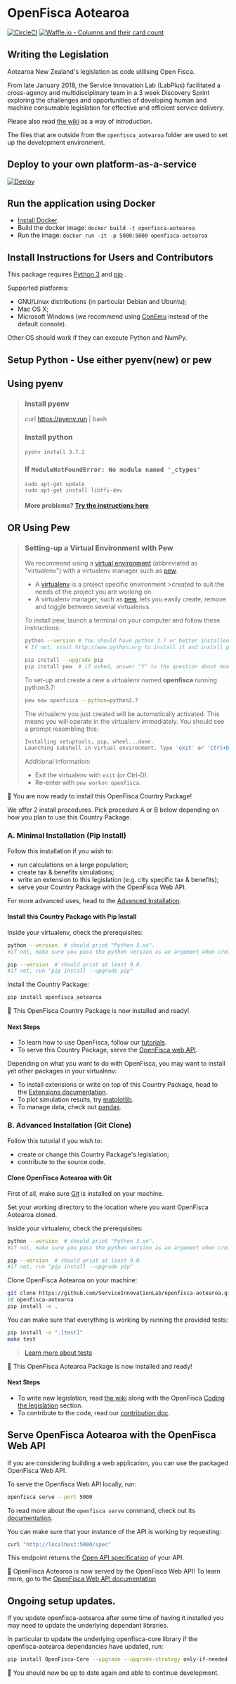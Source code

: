 # OpenFisca Aotearoa

[![CircleCI](https://circleci.com/gh/ServiceInnovationLab/openfisca-aotearoa/tree/master.svg?style=svg)](https://circleci.com/gh/ServiceInnovationLab/openfisca-aotearoa/tree/master)
[![Waffle.io - Columns and their card count](https://badge.waffle.io/ServiceInnovationLab/openfisca-aotearoa.svg?columns=all)](https://waffle.io/ServiceInnovationLab/openfisca-aotearoa)


## Writing the Legislation

Aotearoa New Zealand's legislation as code utilising Open Fisca.

From late January 2018, the Service Innovation Lab (LabPlus) facilitated a cross-agency and multidisciplinary team in a 3 week Discovery Sprint exploring the challenges and opportunities of developing human and machine consumable legislation for effective and efficient service delivery.


Please also read [the wiki](https://github.com/ServiceInnovationLab/openfisca-aotearoa/wiki) as a way of introduction.

The files that are outside from the `openfisca_aotearoa` folder are used to set up the development environment.

## Deploy to your own platform-as-a-service

[![Deploy](https://www.herokucdn.com/deploy/button.svg)](https://heroku.com/deploy)

## Run the application using Docker

- [Install Docker](https://www.docker.com/get-started).
- Build the docker image: `docker build -t openfisca-aotearoa`
- Run the image: `docker run -it -p 5000:5000 openfisca-aotearoa`

## Install Instructions for Users and Contributors

This package requires [Python 3](https://www.python.org/downloads/) and [pip](https://pip.pypa.io/en/stable/installing/) .

Supported platforms:
- GNU/Linux distributions (in particular Debian and Ubuntu);
- Mac OS X;
- Microsoft Windows (we recommend using [ConEmu](https://conemu.github.io/) instead of the default console).

Other OS should work if they can execute Python and NumPy.

## Setup Python - Use either pyenv(new) or pew
## Using pyenv
> ### Install pyenv
>
>    curl https://pyenv.run | bash
>
> ### Install python
>
>     pyenv install 3.7.2
>
> ### If `ModuleNotFoundError: No module named '_ctypes'`
>
>     sudo apt-get update
>     sudo apt-get install libffi-dev
>
> #### More problems? [Try the instructions here](https://stackoverflow.com/questions/27022373/python3-importerror-no-module-named-ctypes-when-using-value-from-module-mul#41310760)

## OR Using Pew
> ### Setting-up a Virtual Environment with Pew
>
>We recommend using a [virtual environment](https://virtualenv.pypa.io/en/stable/) (abbreviated as "virtualenv") with a virtualenv manager such as [pew](https://github.com/berdario/pew).
>
>- A [virtualenv](https://virtualenv.pypa.io/en/stable/) is a project specific environment >created to suit the needs of the project you are working on.
>- A virtualenv manager, such as [pew](https://github.com/berdario/pew), lets you easily create, remove and toggle between several virtualenvs.
>
>To install pew, launch a terminal on your computer and follow these instructions:
>
>```sh
> python --version # You should have python 3.7 or better installed on your computer.
> # If not, visit http://www.python.org to install it and install pip as well.
>```
>
>```sh
> pip install --upgrade pip
>pip install pew  # if asked, answer "Y" to the question about modifying your shell config file.
>```
>To set-up and create a new a virtualenv named **openfisca** running python3.7:
>
>```sh
>pew new openfisca --python=python3.7
>```
>
>The virtualenv you just created will be automatically activated. This means you will operate in the virtualenv immediately. You should see a prompt resembling this:
>```sh
>Installing setuptools, pip, wheel...done.
>Launching subshell in virtual environment. Type 'exit' or 'Ctrl+D' to return.
>```
>Additional information:
>- Exit the virtualenv with `exit` (or Ctrl-D).
>- Re-enter with `pew workon openfisca`.

:tada: You are now ready to install this OpenFisca Country Package!

We offer 2 install procedures. Pick procedure A or B below depending on how you plan to use this Country Package.

### A. Minimal Installation (Pip Install)

Follow this installation if you wish to:
- run calculations on a large population;
- create tax & benefits simulations;
- write an extension to this legislation (e.g. city specific tax & benefits);
- serve your Country Package with the OpenFisca Web API.

For more advanced uses, head to the [Advanced Installation](#advanced-installation-git-clone).

#### Install this Country Package with Pip Install

Inside your virtualenv, check the prerequisites:

```sh
python --version  # should print "Python 3.xx".
#if not, make sure you pass the python version as an argument when creating your virtualenv
```

```sh
pip --version  # should print at least 9.0.
#if not, run "pip install --upgrade pip"
```
Install the Country Package:

```sh
pip install openfisca_aotearoa
```

:tada: This OpenFisca Country Package is now installed and ready!

#### Next Steps

- To learn how to use OpenFisca, follow our [tutorials](https://openfisca.org/doc/getting-started.html).
- To serve this Country Package, serve the [OpenFisca web API](#serve-your-country-package-with-the-openFisca-web-api).

Depending on what you want to do with OpenFisca, you may want to install yet other packages in your virtualenv:
- To install extensions or write on top of this Country Package, head to the [Extensions documentation](https://openfisca.org/doc/contribute/extensions.html).
- To plot simulation results, try [matplotlib](http://matplotlib.org/).
- To manage data, check out [pandas](http://pandas.pydata.org/).

### B. Advanced Installation (Git Clone)

Follow this tutorial if you wish to:
- create or change this Country Package's legislation;
- contribute to the source code.

#### Clone OpenFisca Aotearoa with Git

First of all, make sure [Git](https://www.git-scm.com/) is installed on your machine.

Set your working directory to the location where you want OpenFisca Aotearoa cloned.

Inside your virtualenv, check the prerequisites:

```sh
python --version  # should print "Python 3.xx".
#if not, make sure you pass the python version as an argument when creating your virtualenv
```

```sh
pip --version  # should print at least 9.0.
#if not, run "pip install --upgrade pip"
```
Clone OpenFisca Aotearoa on your machine:

```sh
git clone https://github.com/ServiceInnovationLab/openfisca-aotearoa.git
cd openfisca-aotearoa
pip install -e .
```

You can make sure that everything is working by running the provided tests:

```sh
pip install -e ".[test]"
make test
```
> [Learn more about tests](https://openfisca.org/doc/coding-the-legislation/writing_yaml_tests.html)

:tada: This OpenFisca Aotearoa Package is now installed and ready!

#### Next Steps

- To write new legislation, read [the wiki](https://github.com/ServiceInnovationLab/openfisca-aotearoa/wiki) along with the OpenFisca [Coding the legislation](https://openfisca.org/doc/coding-the-legislation/index.html) section.
- To contribute to the code, read our [contribution doc](https://github.com/ServiceInnovationLab/openfisca-aotearoa/blob/master/CONTRIBUTING.md).

## Serve OpenFisca Aotearoa with the OpenFisca Web API

If you are considering building a web application, you can use the packaged OpenFisca Web API.

To serve the Openfisca Web API locally, run:

```sh
openfisca serve --port 5000
```

To read more about the `openfisca serve` command, check out its [documentation](https://openfisca.readthedocs.io/en/latest/openfisca_serve.html).

You can make sure that your instance of the API is working by requesting:

```sh
curl "http://localhost:5000/spec"
```

This endpoint returns the [Open API specification](https://www.openapis.org/) of your API.

:tada: OpenFisca Aotearoa is now served by the OpenFisca Web API! To learn more, go to the [OpenFisca Web API documentation](https://openfisca.org/doc/openfisca-web-api/index.html)

## Ongoing setup updates.

If you update openfisca-aotearoa after some time of having it installed you may need to update the underlying dependant libraries.

In particular to update the underlying openfisca-core library if the openfisca-aotearoa dependancies have updated, run:

```sh
pip install OpenFisca-Core --upgrade --upgrade-strategy only-if-needed
```

:tada: You should now be up to date again and able to continue development.
